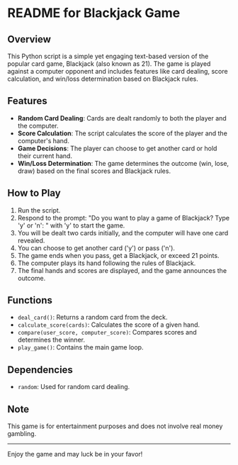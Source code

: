 # README for Blackjack Game

## Overview
This Python script is a simple yet engaging text-based version of the popular card game, Blackjack (also known as 21). The game is played against a computer opponent and includes features like card dealing, score calculation, and win/loss determination based on Blackjack rules.

## Features
- **Random Card Dealing**: Cards are dealt randomly to both the player and the computer.
- **Score Calculation**: The script calculates the score of the player and the computer's hand.
- **Game Decisions**: The player can choose to get another card or hold their current hand.
- **Win/Loss Determination**: The game determines the outcome (win, lose, draw) based on the final scores and Blackjack rules.

## How to Play
1. Run the script.
2. Respond to the prompt: "Do you want to play a game of Blackjack? Type 'y' or 'n': " with 'y' to start the game.
3. You will be dealt two cards initially, and the computer will have one card revealed.
4. You can choose to get another card ('y') or pass ('n').
5. The game ends when you pass, get a Blackjack, or exceed 21 points.
6. The computer plays its hand following the rules of Blackjack.
7. The final hands and scores are displayed, and the game announces the outcome.

## Functions
- `deal_card()`: Returns a random card from the deck.
- `calculate_score(cards)`: Calculates the score of a given hand.
- `compare(user_score, computer_score)`: Compares scores and determines the winner.
- `play_game()`: Contains the main game loop.

## Dependencies
- `random`: Used for random card dealing.

## Note
This game is for entertainment purposes and does not involve real money gambling.

---

Enjoy the game and may luck be in your favor!